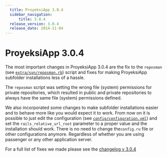 ```yaml
---
  title: ProyeksiApp 3.0.4
  sidebar_navigation:
      title: 3.0.4
  release_version: 3.0.4
  release_date: 2014-11-04
---
```



# ProyeksiApp 3.0.4

The most important changes in ProyeksiApp 3.0.4 are the fix to the
`reposman` (see
[`extra/svn/reposman.rb`](https://github.com/opf/openproject/blob/dev/extra/svn/reposman.rb#L103))
script and fixes for making ProyeksiApp subfolder installations less of
a hassle.

The `reposman` script was setting the wrong file (system) permissions
for private repositories, which resulted in public and private
repositories to always have the same file (system) permissions defined.

We also incorporated some changes to make subfolder installations easier
and to behave more like you would expect it to work. From now on it is
possible to just edit the configuration (see
[`config/configuration.yml`](https://github.com/opf/openproject/blob/dev/config/configuration.yml.example#L122))
and set the `rails_relative_url_root` parameter to a proper value and
the installation should work. There is no need to change the`config.ru`
file or other configurations anymore. Regardless of whether you are
using passenger or any other application server.

For a full list of fixes we made please see the [changelog
v 3.0.4](https://community.openproject.com/versions/316)


